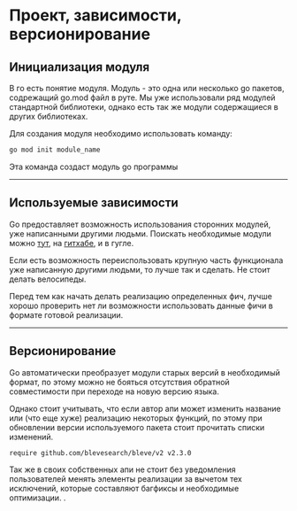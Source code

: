 # Проект, зависимости, версионирование

## Инициализация модуля

В го есть понятие модуля. Модуль - это одна или несколько go пакетов, содрежащий go.mod файл в руте. Мы уже использовали ряд модулей стандартной библиотеки, однако есть так же модули содержащиеся в других библиотеках.

Для создания модуля необходимо использовать команду:

```bash
go mod init module_name
```

Эта команда создаст модуль go программы

---

## Используемые зависимости

Go предоставляет возможность использования сторонних модулей, уже написанными другими людьми. Поискать необходимые модули можно [тут](https://pkg.go.dev), на [гитхабе](https://github.com), и в гугле.

Если есть возможность переиспользовать крупную часть функционала уже написанную другими людьми, то лучше так и сделать. Не стоит делать велосипеды.

Перед тем как начать делать реализацию определенных фич, лучше хорошо проверить нет ли возможности использовать данные фичи в формате готовой реализации.

---

## Версионирование

Go автоматически преобразует модули старых версий в необходимый формат, по этому можно не бояться отсутствия обратной совместимости при переходе на новую версию языка. 

Однако стоит учитывать, что если автор апи может изменить название или (что еще хуже) реализацию некоторых функций, по этому при обновлении версии используемого пакета стоит прочитать списки изменений.

```docker
require github.com/blevesearch/bleve/v2 v2.3.0
```

Так же в своих собственных апи не стоит без уведомления пользователей менять элементы реализации за вычетом тех исключений, которые составляют багфиксы и необходимые оптимизации.
.
